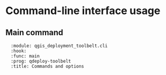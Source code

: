 # Command-line interface usage

## Main command

```{sphinx_argparse_cli}
  :module: qgis_deployment_toolbelt.cli
  :hook:
  :func: main
  :prog: qdeploy-toolbelt
  :title: Commands and options
```
